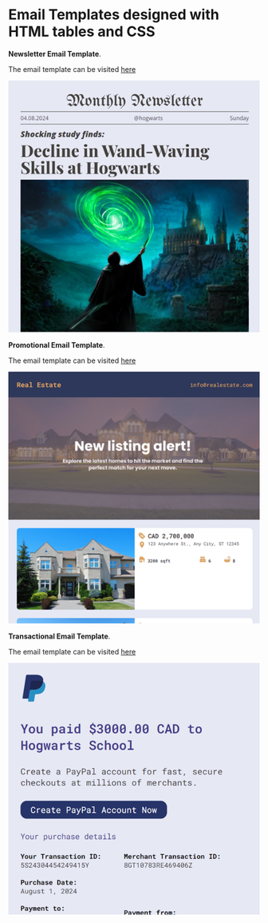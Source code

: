 # Email Templates designed with HTML tables and CSS

**Newsletter Email Template**.

The email template can be visited [here](https://sukhbirchung.com/email-templates/newsletter.html)

![site homepage image](final-designs/newsletter.png)

**Promotional Email Template**.

The email template can be visited [here](https://sukhbirchung.com/email-templates/promotional.html)

![site homepage image](final-designs/promotional.png)

**Transactional Email Template**.

The email template can be visited [here](https://sukhbirchung.com/email-templates/transactional.html)

![site homepage image](final-designs/transactional.png)